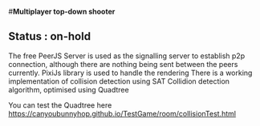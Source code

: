 #**Multiplayer top-down shooter**

## Status : on-hold

The free PeerJS Server is used as the signalling server to establish p2p connection, although there are nothing being sent between the peers currently.
PixiJs library is used to handle the rendering
There is a working implementation of collision detection using SAT Collidion detection algorithm, optimised using Quadtree

You can test the Quadtree here https://canyoubunnyhop.github.io/TestGame/room/collisionTest.html

